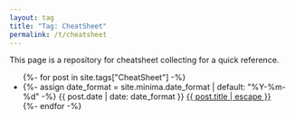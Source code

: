 ```yaml
---
layout: tag
title: "Tag: CheatSheet"
permalink: /t/cheatsheet
---
```

This page is a repository for cheatsheet collecting for a quick reference.
<ul class="post-list">
  {%- for post in site.tags["CheatSheet"] -%}
    <li>
      {%- assign date_format = site.minima.date_format | default: "%Y-%m-%d" -%}
      <span class="post-meta">
        {{ post.date | date: date_format }}
      </span>
      <a class="post-link" href="{{ post.url | relative_url }}">
          {{ post.title | escape }}
      </a>
    </li>
  {%- endfor -%}
</ul>
